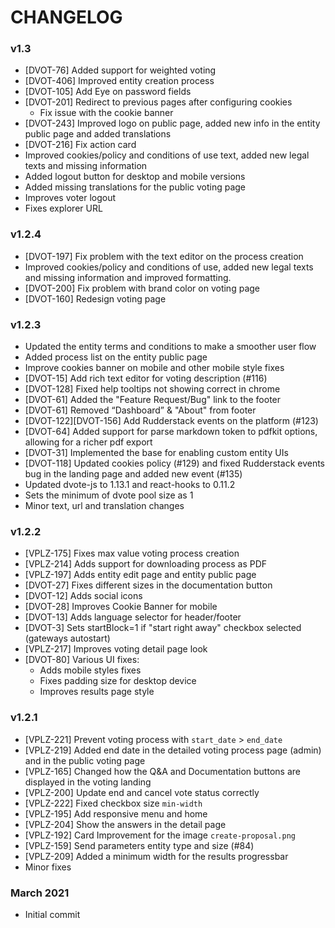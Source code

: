 # CHANGELOG


### v1.3
* [DVOT-76] Added support for weighted voting
* [DVOT-406] Improved entity creation process
* [DVOT-105] Add Eye on password fields
* [DVOT-201] Redirect to previous pages after configuring cookies
    * Fix issue with the cookie banner
* [DVOT-243] Improved logo on public page, added new info in the entity public page and added translations
* [DVOT-216] Fix action card
* Improved cookies/policy and conditions of use text, added new legal texts and missing information
* Added logout button for desktop and mobile versions
* Added missing translations for the public voting page
* Improves voter logout
* Fixes explorer URL

### v1.2.4

- [DVOT-197] Fix problem with the text editor on the process creation
- Improved cookies/policy and conditions of use, added new legal texts and missing information and improved formatting.
- [DVOT-200] Fix problem with brand color on voting page
- [DVOT-160] Redesign voting page

### v1.2.3

- Updated the entity terms and conditions to make a smoother user flow
- Added process list on the entity public page
- Improve cookies banner on mobile and other mobile style fixes
- [DVOT-15] Add rich text editor for voting description (#116)
- [DVOT-128] Fixed help tooltips not showing correct in chrome
- [DVOT-61] Added the "Feature Request/Bug" link to the footer
- [DVOT-61] Removed “Dashboard” & "About" from footer
- [DVOT-122][DVOT-156] Add Rudderstack events on the platform (#123)
- [DVOT-64] Added support for parse markdown token to pdfkit options, allowing for a richer pdf export
- [DVOT-31] Implemented the base for enabling custom entity UIs
- [DVOT-118] Updated cookies policy (#129) and fixed Rudderstack events bug in the landing page and added new event (#135)
- Updated dvote-js to 1.13.1 and react-hooks to 0.11.2
- Sets the minimum of dvote pool size as 1
- Minor text, url and translation changes

### v1.2.2
- [VPLZ-175] Fixes max value voting process creation
- [VPLZ-214] Adds support for downloading process as PDF
- [VPLZ-197] Adds entity edit page and entity public page
- [DVOT-27] Fixes different sizes in the documentation button
- [DVOT-12] Adds social icons
- [DVOT-28] Improves Cookie Banner for mobile
- [DVOT-13] Adds language selector for header/footer
- [DVOT-3] Sets startBlock=1 if "start right away" checkbox selected (gateways autostart)
- [VPLZ-217] Improves voting detail page look
- [DVOT-80] Various UI fixes:
  - Adds mobile styles fixes
  - Fixes padding size for desktop device
  - Improves results page style

### v1.2.1

- [VPLZ-221] Prevent voting process with `start_date` > `end_date`
- [VPLZ-219] Added end date in the detailed voting process page (admin) and in the public voting page
- [VPLZ-165] Changed how the Q&A and Documentation buttons are displayed in the voting landing
- [VPLZ-200] Update end and cancel vote status correctly
- [VPLZ-222] Fixed checkbox size `min-width`
- [VPLZ-195] Add responsive menu and home
- [VPLZ-204] Show the answers in the detail page
- [VPLZ-192] Card Improvement for the image `create-proposal.png`
- [VPLZ-159] Send parameters entity type and size (#84)
- [VPLZ-209] Added a minimum width for the results progressbar
- Minor fixes

### March 2021

- Initial commit
